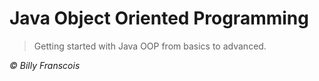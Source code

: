 # Java Object Oriented Programming

> Getting started with Java OOP from basics to advanced.

<i>© Billy Franscois <i>
